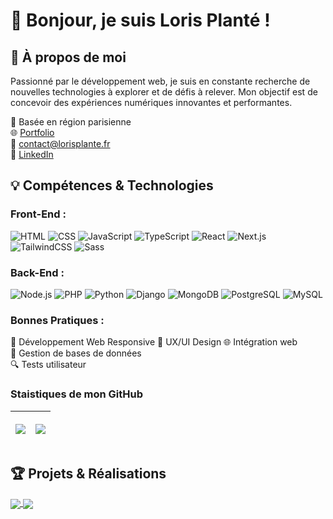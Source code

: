 # 👋 Bonjour, je suis Loris Planté !

## 🚀 À propos de moi

Passionné par le développement web, je suis en constante recherche de nouvelles technologies à explorer et de défis à relever. Mon objectif est de concevoir des expériences numériques innovantes et performantes.

📍 Basée en région parisienne  
🌐 [Portfolio](https://lorisplante.fr)  
📧 contact@lorisplante.fr  
🔗 [LinkedIn](https://www.linkedin.com/in/loris-planté/)

## 💡 Compétences & Technologies

### Front-End :

![HTML](https://img.shields.io/badge/HTML-E34F26?style=flat-square&logo=html5&logoColor=white&style=flat)
![CSS](https://img.shields.io/badge/CSS-1572B6?style=flat-square&logo=css3&logoColor=white&style=flat)
![JavaScript](https://img.shields.io/badge/JavaScript-F7DF1E?style=flat-square&logo=javascript&logoColor=black&style=flat)
![TypeScript](https://img.shields.io/badge/TypeScript-3178C6?logo=typescript&logoColor=white&style=flat)
![React](https://img.shields.io/badge/React-61DAFB?style=flat-square&logo=react&logoColor=black)
![Next.js](https://img.shields.io/badge/Next.js-000000?logo=next.js&logoColor=white&style=flat)
![TailwindCSS](https://img.shields.io/badge/TailwindCSS-06B6D4?logo=tailwindcss&logoColor=white&style=flat)
![Sass](https://img.shields.io/badge/Sass-CC6699?logo=sass&logoColor=white&style=flat)

### Back-End :

![Node.js](https://img.shields.io/badge/Node.js-339933?style=flat-square&logo=nodedotjs&logoColor=white&style=flat)
![PHP](https://img.shields.io/badge/PHP-777BB4?style=flat-square&logo=php&logoColor=white&style=flat)
![Python](https://img.shields.io/badge/Python-3776AB?style=flat-square&logo=python&logoColor=white&style=flat)
![Django](https://img.shields.io/badge/Django-092E20?style=flat-square&logo=django&logoColor=white&style=flat)
![MongoDB](https://img.shields.io/badge/MongoDB-47A248?style=flat-square&logo=mongodb&logoColor=white&style=flat)
![PostgreSQL](https://img.shields.io/badge/PostgreSQL-336791?style=flat-square&logo=postgresql&logoColor=white&style=flat)
![MySQL](https://img.shields.io/badge/MySQL-4479A1?style=flat-square&logo=mysql&logoColor=white&style=flat)

### Bonnes Pratiques :

📱 Développement Web Responsive
🎨 UX/UI Design
🌐 Intégration web  
💾 Gestion de bases de données  
🔍 Tests utilisateur

### Staistiques de mon GitHub

| <p><img align="center" src="https://github-readme-stats.vercel.app/api?username=LorisPlante&show_icons=true&theme=default&hide_border=true" /></p> | <p><img align="center" src="https://github-readme-stats.vercel.app/api/top-langs/?username=LorisPlante&layout=compact&hide_border=true" /></p> |
| -------------------------------------------------------------------------------------------------------------------------------------------------- | ---------------------------------------------------------------------------------------------------------------------------------------------- |

## 🏆 Projets & Réalisations

<a href="https://test2.lorisplante.fr">
  <img align="center" src="https://github-readme-stats.vercel.app/api/pin/?username=LorisPlante&repo=hotel-chartres&theme=buefy" />
</a>
<a href="">
  <img align="center" src="https://github-readme-stats.vercel.app/api/pin/?username=LorisPlante&repo=anuraghazra.github.io&theme=buefy" />
</a>
